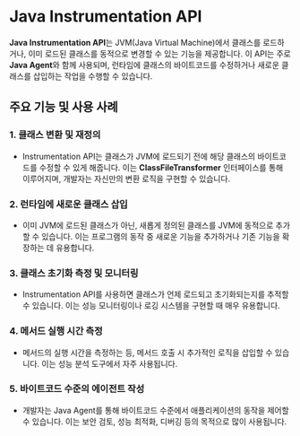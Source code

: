 # Java Instrumentation API

**Java Instrumentation API**는 JVM(Java Virtual Machine)에서 클래스를 로드하거나, 이미 로드된 클래스를 동적으로 변경할 수 있는 기능을 제공합니다. 이 API는 주로 **Java Agent**와 함께 사용되며, 런타임에 클래스의 바이트코드를 수정하거나 새로운 클래스를 삽입하는 작업을 수행할 수 있습니다.

## 주요 기능 및 사용 사례

### 1. **클래스 변환 및 재정의**
   - Instrumentation API는 클래스가 JVM에 로드되기 전에 해당 클래스의 바이트코드를 수정할 수 있게 해줍니다. 이는 **ClassFileTransformer** 인터페이스를 통해 이루어지며, 개발자는 자신만의 변환 로직을 구현할 수 있습니다.

### 2. **런타임에 새로운 클래스 삽입**
   - 이미 JVM에 로드된 클래스가 아닌, 새롭게 정의된 클래스를 JVM에 동적으로 추가할 수 있습니다. 이는 프로그램의 동작 중 새로운 기능을 추가하거나 기존 기능을 확장하는 데 유용합니다.

### 3. **클래스 초기화 측정 및 모니터링**
   - Instrumentation API를 사용하면 클래스가 언제 로드되고 초기화되는지를 추적할 수 있습니다. 이는 성능 모니터링이나 로깅 시스템을 구현할 때 매우 유용합니다.

### 4. **메서드 실행 시간 측정**
   - 메서드의 실행 시간을 측정하는 등, 메서드 호출 시 추가적인 로직을 삽입할 수 있습니다. 이는 성능 분석 도구에서 자주 사용됩니다.

### 5. **바이트코드 수준의 에이전트 작성**
   - 개발자는 Java Agent를 통해 바이트코드 수준에서 애플리케이션의 동작을 제어할 수 있습니다. 이는 보안 검토, 성능 최적화, 디버깅 등의 목적으로 많이 사용됩니다.
